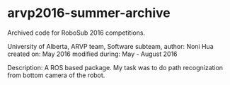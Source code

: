 # arvp2016-summer-archive
Archived code for RoboSub 2016 competitions.

University of Alberta, ARVP team, Software subteam,
author: Noni Hua
created on: May 2016
modified during: May - August 2016 

Description:
A ROS based package. My task was to do path recognization from bottom camera of the robot. 

